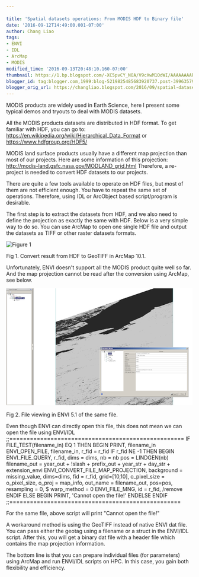 ```yaml
---
 
title: 'Spatial datasets operations: From MODIS HDF to Binary file'
date: '2016-09-12T14:49:00.001-07:00'
author: Chang Liao
tags:
- ENVI
- IDL
- ArcMap
- MODIS
modified_time: '2016-09-13T20:48:10.160-07:00'
thumbnail: https://1.bp.blogspot.com/-XC5pvCY_NOA/V9cXwM1OdWI/AAAAAAAARQ4/_4AYn6ZvygoXlMcAXU-7HoMeKmBRj6PLwCLcB/s72-c/sce_arcmap.png
blogger_id: tag:blogger.com,1999:blog-5219825485683920737.post-3996357905520631366
blogger_orig_url: https://changliao.blogspot.com/2016/09/spatial-datasets-operations-002.html
---
```

MODIS products are widely used in Earth Science, here I present some typical demos and tryouts to deal with MODIS datasets.

All the MODIS products datasets are distributed in HDF format.
To get familiar with HDF, you can go to:
https://en.wikipedia.org/wiki/Hierarchical_Data_Format
or 
https://www.hdfgroup.org/HDF5/


MODIS land surface products usually have a different map projection than most of our projects.
Here are some information of this projection:
http://modis-land.gsfc.nasa.gov/MODLAND_grid.html
Therefore, a re-project is needed to convert HDF datasets to our projects.


There are quite a few tools available to operate on HDF files, but most of them are not efficient enough. You have to repeat the same set of operations. Therefore, using IDL or ArcObject based script/program is desirable.

The first step is to extract the datasets from HDF, and we also need to define the projection as exactly the same with HDF. Below is a very simple way to do so. You can use ArcMap to open one single HDF file and output the datasets as TIFF or other raster datasets formats.

![Figure 1](https://github.com/changliao/science/blob/main/_figure/gis/modis01.png?raw=true)


Fig 1. Convert result from HDF to GeoTIFF in ArcMap 10.1.

Unfortunately, ENVI doesn't support all the MODIS product quite well so far. And the map projection cannot be read after the conversion using ArcMap, see below.

![Figure 2](https://github.com/changliao/science/blob/main/_figure/remote_sensing/modis02.png?raw=true)

Fig 2. File viewing in ENVI 5.1 of the same file.


Even though ENVI can directly open this file, this does not mean we can open the file using ENVI/IDL
;;===================================================
  IF FILE_TEST(filename_in) EQ 1 THEN BEGIN
        PRINT, filename_in    
        ENVI_OPEN_FILE, filename_in, r_fid = r_fid
        IF r_fid NE -1 THEN BEGIN
          ENVI_FILE_QUERY, r_fid, dims = dims, nb = nb
          pos = LINDGEN(nb)
          filename_out = year_out + !slash + prefix_out + year_str + day_str + extension_envi
          ENVI_CONVERT_FILE_MAP_PROJECTION, background = missing_value,  dims=dims, 
            fid = r_fid,  grid=[10,10], 
            o_pixel_size = o_pixel_size, o_proj = map_info, out_name = filename_out,  pos=pos, 
            resampling = 0, $
            warp_method = 0
          ENVI_FILE_MNG, id = r_fid, /remove
        ENDIF ELSE BEGIN
          PRINT, 'Cannot open the file!'
        ENDELSE
      ENDIF
;;==================================================

For the same file, above script will print "Cannot open the file!"

A workaround method is using the GeoTIFF instead of native ENVI dat file.
You can pass either the geotag using a filename or a struct in the ENVI/IDL script.
After this, you will get a binary dat file with a header file which contains the map projection information.

The bottom line is that you can prepare individual files (for parameters) using ArcMap and run ENVI/IDL scripts on HPC. In this case, you gain both flexibility and efficiency.